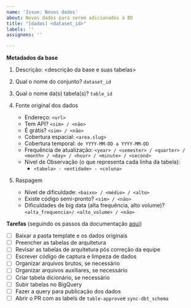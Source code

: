 ```yaml
---
name: 'Issue: Novos dados'
about: Novos dados para serem adicionados à BD
title: "[dados] <dataset_id>"
labels: ''
assignees: ''

---
```


**Metadados da base**

1. Descrição: <descrição da base e suas tabelas>

<!-- Para (2) e (3): veja como nomeamos nossos conjuntos e tabelas aqui https://basedosdados.github.io/mais/style_data/#nomea%C3%A7%C3%A3o-de-bases-e-tabelas -->

2. Qual o nome do conjunto? `dataset_id`

3. Qual o nome da(s) tabela(s)? `table_id`

4. Fonte original dos dados
    * Endereço: `<url>`
    * Tem API? `<sim> / <não>`
    * É grátis? `<sim> / <não>`
    * Cobertura espacial: `<area.slug>`
    * Cobertura temporal: `de YYYY-MM-DD a YYYY-MM-DD`
    * Frequência de atualização: `<year> / <semester> / <quarter> / <month> / <day> / <hour> / <minute> / <second>`
    * Nível de Observação (o que representa cada linha da tabela): 
        * `<tabela> - <entidade> - <coluna>`

5. Raspagem
    * Nível de dificuldade: `<baixo> / <médio> / <alto>`
    * Existe código semi-pronto? `<sim> / <não>`
    * Dificuldades de big data (alta frequência, alto volume)? `<alta_frequencia>/ <alto_volume> / <não>`

**Tarefas** (seguindo os passos da documentação [aqui](https://basedosdados.github.io/mais/colab_data/))

- [ ] Baixar a pasta template e os dados originais
- [ ] Preencher as tabelas de arquitetura
- [ ] Revisar as tabelas de arquitetura pós correção da equipe
- [ ] Escrever código de captura e limpeza de dados
- [ ] Organizar arquivos brutos, se necessário
- [ ] Organizar arquivos auxiliares, se necessário
- [ ] Criar tabela dicionário, se necessário
- [ ] Subir tabelas no BigQuery
- [ ] Fazer a query para publicação dos dados
- [ ] Abrir o PR com as labels de `table-approve`e `sync-dbt_schema`

